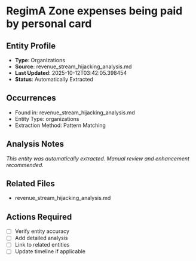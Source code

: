 # RegimA Zone expenses being paid by personal card

## Entity Profile
- **Type**: Organizations
- **Source**: revenue_stream_hijacking_analysis.md
- **Last Updated**: 2025-10-12T03:42:05.398454
- **Status**: Automatically Extracted

## Occurrences
- Found in: revenue_stream_hijacking_analysis.md
- Entity Type: organizations
- Extraction Method: Pattern Matching

## Analysis Notes
*This entity was automatically extracted. Manual review and enhancement recommended.*

## Related Files
- revenue_stream_hijacking_analysis.md

## Actions Required
- [ ] Verify entity accuracy
- [ ] Add detailed analysis
- [ ] Link to related entities
- [ ] Update timeline if applicable
